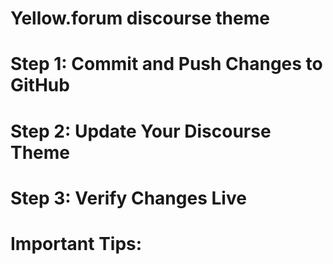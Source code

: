 # Yellow.forum discourse theme

# Step 1: Commit and Push Changes to GitHub


# Step 2: Update Your Discourse Theme

# Step 3: Verify Changes Live

# Important Tips:
